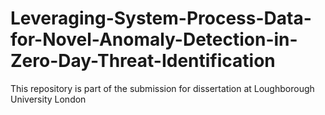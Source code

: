 # Leveraging-System-Process-Data-for-Novel-Anomaly-Detection-in-Zero-Day-Threat-Identification

This repository is part of the submission for dissertation at Loughborough University London

